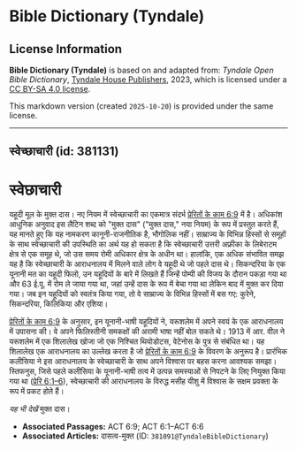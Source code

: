 # Bible Dictionary (Tyndale)

## License Information

**Bible Dictionary (Tyndale)** is based on and adapted from: _Tyndale Open Bible Dictionary_, [Tyndale House Publishers](https://tyndaleopenresources.com/), 2023, which is licensed under a [CC BY-SA 4.0 license](https://creativecommons.org/licenses/by-sa/4.0/legalcode.en).

This markdown version (created `2025-10-20`) is provided under the same license.



--------------------------------

## स्वेच्छाचारी (id: 381131)

स्वेछाचारी
==========

यहूदी मूल के मुक्त दास। नए नियम में स्वेच्छाचारी का एकमात्र संदर्भ [प्रेरितों के काम 6:9](https://ref.ly/Acts6:9) में है। अधिकांश आधुनिक अनुवाद इस लैटिन शब्द को "मुक्त दास" ("मुक्त दास," नया नियम) के रूप में प्रस्तुत करते हैं, यह मानते हुए कि यह नामकरण कानूनी\-राजनीतिक है, भौगोलिक नहीं। साम्राज्य के विभिन्न हिस्सों से समूहों के साथ स्वेच्छाचारी की उपस्थिति का अर्थ यह हो सकता है कि स्वेच्छाचारी उत्तरी अफ्रीका के लिबेराटम क्षेत्र से एक समूह थे, जो उस समय रोमी अधिकार क्षेत्र के अधीन था। हालांकि, एक अधिक संभावित समझ यह है कि स्वेच्छाचारी के आराधनालय में मिलने वाले लोग वे यहूदी थे जो पहले दास थे। सिकन्दरिया के एक यूनानी मत का यहूदी फिलो, उन यहूदियों के बारे में लिखते हैं जिन्हें पोम्पी की विजय के दौरान पकड़ा गया था और 63 ई.पू. में रोम ले जाया गया था, जहां उन्हें दास के रूप में बेचा गया था लेकिन बाद में मुक्त कर दिया गया। जब इन यहूदियों को स्वतंत्र किया गया, तो वे साम्राज्य के विभिन्न हिस्सों में बस गए: कुरेने, सिकन्दरिया, किलिकिया और एशिया।

[प्रेरितों के काम 6:9](https://ref.ly/Acts6:9) के अनुसार, इन यूनानी\-भाषी यहूदियों ने, यरूशलेम में अपने स्वयं के एक आराधनालय में उपासना की। वे अपने फिलिस्तीनी समकक्षों की अरामी भाषा नहीं बोल सकते थे। 1913 में आर. वील ने यरूशलेम में एक शिलालेख खोजा जो एक निश्चित थियोडोटस, वेटेनोस के पुत्र से संबंधित था। यह शिलालेख एक आराधनालय का उल्लेख करता है जो [प्रेरितों के काम 6:9](https://ref.ly/Acts6:9) के विवरण के अनुरूप है। प्रारंभिक कलीसिया ने इस आराधनालय के स्वेच्छाचारी के साथ अपने विश्वास पर बहस करना आवश्यक समझा। स्तिफनुस, जिसे पहले कलीसिया के यूनानी\-भाषी तत्व में उत्पन्न समस्याओं से निपटने के लिए नियुक्त किया गया था ([प्रेरि 6:1–6](https://ref.ly/Acts6:1-Acts6:6)), स्वेच्छाचारी की आराधनालय के विरुद्ध मसीह यीशु में विश्वास के सक्षम प्रवक्ता के रूप में प्रकट होते हैं।

*यह भी देखें* मुक्त दास।

* **Associated Passages:** ACT 6:9; ACT 6:1–ACT 6:6
* **Associated Articles:** दासत्व-मुक्त (ID: `381091@TyndaleBibleDictionary`)

